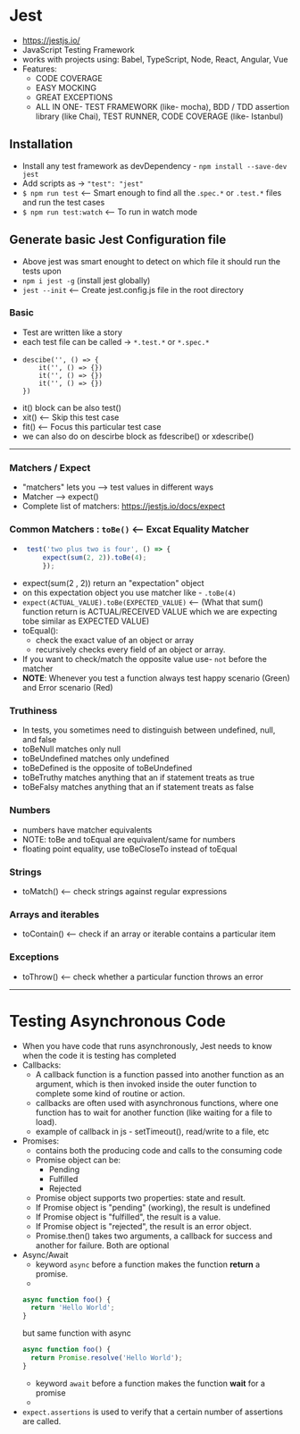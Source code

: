# Jest

- https://jestjs.io/
- JavaScript Testing Framework
- works with projects using: Babel, TypeScript, Node, React, Angular, Vue
- Features:
  - CODE COVERAGE
  - EASY MOCKING
  - GREAT EXCEPTIONS
  - ALL IN ONE- TEST FRAMEWORK (like- mocha), BDD / TDD assertion library (like Chai), TEST RUNNER, CODE COVERAGE (like- Istanbul)

## Installation

- Install any test framework as devDependency - `npm install --save-dev jest`
- Add scripts as -> `"test": "jest"`
- `$ npm run test` <-- Smart enough to find all the .`spec.*` or `.test.*` files and run the test cases
- `$ npm run test:watch` <-- To run in watch mode

## Generate basic Jest Configuration file

- Above jest was smart enought to detect on which file it should run the tests upon
- `npm i jest -g` (install jest globally)
- `jest --init` <-- Create jest.config.js file in the root directory

### Basic

- Test are written like a story
- each test file can be called -> `*.test.*` or `*.spec.*`
- ```
  descibe('', () => {
      it('', () => {})
      it('', () => {})
      it('', () => {})
  })
  ```
- it() block can be also test()
- xit() <-- Skip this test case
- fit() <-- Focus this particular test case
- we can also do on descirbe block as fdescribe() or xdescribe()

---

### Matchers / Expect

- "matchers" lets you --> test values in different ways
- Matcher --> expect()
- Complete list of matchers: https://jestjs.io/docs/expect

### Common Matchers : `toBe()` <-- Excat Equality Matcher

- ```spec.js
   test('two plus two is four', () => {
       expect(sum(2, 2)).toBe(4);
       });
  ```
- expect(sum(2 , 2)) return an "expectation" object
- on this expectation object you use matcher like - `.toBe(4)`
- `expect(ACTUAL_VALUE).toBe(EXPECTED_VALUE)` <-- (What that sum() function return is ACTUAL/RECEIVED VALUE which we are expecting tobe similar as EXPECTED VALUE)
- toEqual():
  - check the exact value of an object or array
  - recursively checks every field of an object or array.
- If you want to check/match the opposite value use- `not` before the matcher
- **NOTE**: Whenever you test a function always test happy scenario (Green) and Error scenario (Red)

### Truthiness

- In tests, you sometimes need to distinguish between undefined, null, and false
- toBeNull matches only null
- toBeUndefined matches only undefined
- toBeDefined is the opposite of toBeUndefined
- toBeTruthy matches anything that an if statement treats as true
- toBeFalsy matches anything that an if statement treats as false

### Numbers

- numbers have matcher equivalents
- NOTE: toBe and toEqual are equivalent/same for numbers
- floating point equality, use toBeCloseTo instead of toEqual

### Strings

- toMatch() <-- check strings against regular expressions

### Arrays and iterables

- toContain() <-- check if an array or iterable contains a particular item

### Exceptions

- toThrow() <-- check whether a particular function throws an error

---

# Testing Asynchronous Code

- When you have code that runs asynchronously, Jest needs to know when the code it is testing has completed
- Callbacks:
  - A callback function is a function passed into another function as an argument, which is then invoked inside the outer function to complete some kind of routine or action.
  - callbacks are often used with asynchronous functions, where one function has to wait for another function (like waiting for a file to load).
  - example of callback in js - setTimeout(), read/write to a file, etc
- Promises:
  - contains both the producing code and calls to the consuming code
  - Promise object can be:
    - Pending
    - Fulfilled
    - Rejected
  - Promise object supports two properties: state and result.
  - If Promise object is "pending" (working), the result is undefined
  - If Promise object is "fulfilled", the result is a value.
  - If Promise object is "rejected", the result is an error object.
  - Promise.then() takes two arguments, a callback for success and another for failure. Both are optional
- Async/Await
  - keyword `async` before a function makes the function **return** a promise.
  -
  ```js
  async function foo() {
    return 'Hello World';
  }
  ```
  but same function with async
  ```js
  async function foo() {
    return Promise.resolve('Hello World');
  }
  ```
  - keyword `await` before a function makes the function **wait** for a promise
  -
- `expect.assertions` is used to verify that a certain number of assertions are called.
